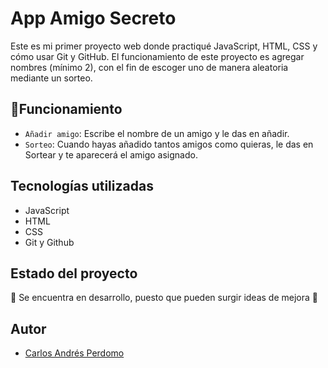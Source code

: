 # App Amigo Secreto

Este es mi primer proyecto web donde practiqué JavaScript, HTML, CSS y cómo usar Git y GitHub.
El funcionamiento de este proyecto es agregar nombres (mínimo 2), con el fin de escoger uno de manera aleatoria mediante un sorteo.

## :hammer:Funcionamiento
- `Añadir amigo`: Escribe el nombre de un amigo y le das en añadir.
- `Sorteo`: Cuando hayas añadido tantos amigos como quieras, le das en Sortear y te aparecerá el amigo asignado.

## Tecnologías utilizadas
- JavaScript
- HTML
- CSS
- Git y Github

## Estado del proyecto
:construction: Se encuentra en desarrollo, puesto que pueden surgir ideas de mejora :construction:

## Autor
- [Carlos Andrés Perdomo](https://github.com/AndresPerdomo02)
